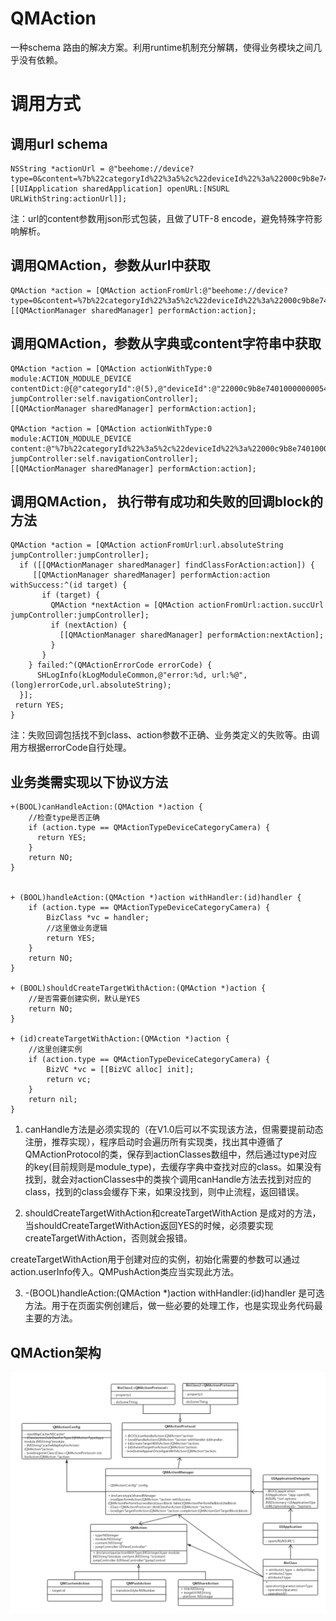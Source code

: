 QMAction
=========
一种schema 路由的解决方案。利用runtime机制充分解耦，使得业务模块之间几乎没有依赖。

调用方式
=======
调用url schema 
---------------
    NSString *actionUrl = @"beehome://device?type=0&content=%7b%22categoryId%22%3a5%2c%22deviceId%22%3a%22000c9b8e74010000000054c415b9c1a4%22%7d";
    [[UIApplication sharedApplication] openURL:[NSURL URLWithString:actionUrl]];

注：url的content参数用json形式包装，且做了UTF-8 encode，避免特殊字符影响解析。

调用QMAction，参数从url中获取
------------------------
    QMAction *action = [QMAction actionFromUrl:@"beehome://device? type=0&content=%7b%22categoryId%22%3a5%2c%22deviceId%22%3a%22000c9b8e74010000000054c415b9c1a4%22%7d"];
    [[QMActionManager sharedManager] performAction:action];

调用QMAction，参数从字典或content字符串中获取
-----
    QMAction *action = [QMAction actionWithType:0 module:ACTION_MODULE_DEVICE contentDict:@{@"categoryId":@(5),@"deviceId":@"22000c9b8e74010000000054c415b9c1a4"} jumpController:self.navigationController];
    [[QMActionManager sharedManager] performAction:action];
    
    QMAction *action = [QMAction actionWithType:0 module:ACTION_MODULE_DEVICE content:@"%7b%22categoryId%22%3a5%2c%22deviceId%22%3a%22000c9b8e74010000000054c415b9c1a4%22%7d" jumpController:self.navigationController];
    [[QMActionManager sharedManager] performAction:action];

调用QMAction， 执行带有成功和失败的回调block的方法
---------
    QMAction *action = [QMAction actionFromUrl:url.absoluteString jumpController:jumpController];
      if ([[QMActionManager sharedManager] findClassForAction:action]) {
         [[QMActionManager sharedManager] performAction:action withSuccess:^(id target) {
           if (target) {
             QMAction *nextAction = [QMAction actionFromUrl:action.succUrl jumpController:jumpController];
             if (nextAction) {
               [[QMActionManager sharedManager] performAction:nextAction];
             }
           }
        } failed:^(QMActionErrorCode errorCode) {
          SHLogInfo(kLogModuleCommon,@"error:%d, url:%@",(long)errorCode,url.absoluteString);
      }];
     return YES;
    }

注：失败回调包括找不到class、action参数不正确、业务类定义的失败等。由调用方根据errorCode自行处理。



## 业务类需实现以下协议方法

```
+(BOOL)canHandleAction:(QMAction *)action {
    //检查type是否正确
    if (action.type == QMActionTypeDeviceCategoryCamera) {
      return YES;
    }
    return NO;
}
 

+ (BOOL)handleAction:(QMAction *)action withHandler:(id)handler {
    if (action.type == QMActionTypeDeviceCategoryCamera) {
        BizClass *vc = handler;
		//这里做业务逻辑
        return YES;
    }
    return NO;
}

+ (BOOL)shouldCreateTargetWithAction:(QMAction *)action {
	//是否需要创建实例，默认是YES
    return NO;
}

+ (id)createTargetWithAction:(QMAction *)action {
	//这里创建实例
    if (action.type == QMActionTypeDeviceCategoryCamera) {
        BizVC *vc = [[BizVC alloc] init];
        return vc;
    }
    return nil;
}
```



1. canHandle方法是必须实现的（在V1.0后可以不实现该方法，但需要提前动态注册，推荐实现），程序启动时会遍历所有实现类，找出其中遵循了QMActionProtocol的类，保存到actionClasses数组中，然后通过type对应的key(目前规则是module_type)，去缓存字典中查找对应的class。如果没有找到，就会对actionClasses中的类挨个调用canHandle方法去找到对应的class，找到的class会缓存下来，如果没找到，则中止流程，返回错误。

2. shouldCreateTargetWithAction和createTargetWithAction 是成对的方法，当shouldCreateTargetWithAction返回YES的时候，必须要实现createTargetWithAction，否则就会报错。                         

​        createTargetWithAction用于创建对应的实例，初始化需要的参数可以通过action.userInfo传入。QMPushAction类应当实现此方法。

3. -(BOOL)handleAction:(QMAction *)action withHandler:(id)handler 是可选方法。用于在页面实例创建后，做一些必要的处理工作，也是实现业务代码最主要的方法。



## QMAction架构

![QMAction](QMAction.png)
